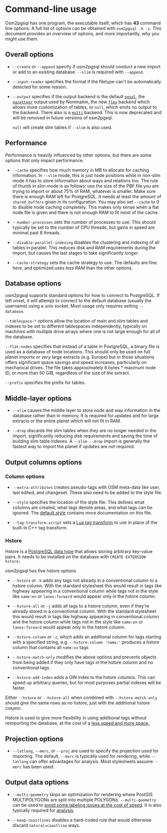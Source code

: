 # Command-line usage #

Osm2pgsql has one program, the executable itself, which has **43** command line
options. A full list of options can be obtained with `osm2pgsql -h -v`. This
document provides an overview of options, and more importantly, why you might
use them.

## Overall options

* `--create` or `--append` specify if osm2pgsql should conduct a new import
  or add to an existing database. `--slim` is required with `--append`.

* `--input-reader` specifies the format if the filetype can't be
  automatically detected for some reason.

* `--output` specifies if the output backend is the default
  [`pgsql`](pgsql.md), the [`gazetteer`](gazetteer.md) output used by Nominatim,
  the new [`flex`](flex.md) backend which allows more customization of tables,
  or `null`, which emits no output to the backend.
  There also is a [`multi`](multi.md) backend. This is now deprecated and
  will be removed in future versions of osm2pgsql.

  `null` will create slim tables if `--slim` is also used.

## Performance

Performance is heavily influenced by other options, but there are some options
that only impact performance.

* `--cache` specifies how much memory in MB to allocate for caching information.
  In `--slim` mode, this is just node positions while in non-slim mode it has to
  store information about ways and relations too. The rule of thumb in slim mode
  is as follows: use the size of the PBF file you are trying to import or about
  75% of RAM, whatever is smaller. Make sure there is enough RAM left for
  PostgreSQL. It needs at least the amount of `shared_buffers` given in its
  configuration. You may also set `--cache` to 0 to disable node caching
  completely. This makes only sense when a flat node file is given and there
  is not enough RAM to fit most of the cache.

* `--number-processes` sets the number of processes to use. This should
  typically be set to the number of CPU threads, but gains in speed are minimal
  past 8 threads.

* `--disable-parallel-indexing` disables the clustering and indexing of all
  tables in parallel. This reduces disk and RAM requirements during the import,
  but causes the last stages to take significantly longer.

* `--cache-strategy` sets the cache strategy to use. The defaults are fine
  here, and optimized uses less RAM than the other options.

## Database options ##

osm2pgsql supports standard options for how to connect to PostgreSQL. If left
unset, it will attempt to connect to the default database (usually the username)
using a unix socket. Most usage only requires setting `--database`.

`--tablespace-*` options allow the location of main and slim tables and indexes
to be set to different tablespaces independently, typically on machines with
multiple drive arrays where one is not large enough for all of the database.

`--flat-nodes` specifies that instead of a table in PostgreSQL, a binary
file is used as a database of node locations. This should only be used on full
planet imports or very large extracts (e.g. Europe) but in those situations
offers significant space savings and speed increases, particularly on
mechanical drives. The file takes approximately 8 bytes * maximum node ID, or
more than 50 GiB, regardless of the size of the extract.

`--prefix` specifies the prefix for tables.

## Middle-layer options ##

* `--slim` causes the middle layer to store node and way information in the
  database rather than in memory. It is required for updates and for large
  extracts or the entire planet which will not fit in RAM.

* `--drop` discards the slim tables when they are no longer needed in the
  import, significantly reducing disk requirements and saving the time of
  building slim table indexes. A `--slim --drop` import is generally the
  fastest way to import the planet if updates are not required.

## Output columns options ##

### Column options

* `--extra-attributes` creates pseudo-tags with OSM meta-data like user,
  last edited, and changeset. These also need to be added to the style file.

* `--style` specifies the location of the style file. This defines what
  columns are created, what tags denote areas, and what tags can be ignored.
  The [default.style](../default.style) contains more documentation on this
  file.

* `--tag-transform-script` sets a [Lua tag transform](lua.md) to use in
  place of the built-in C++ tag transform.

### Hstore

Hstore is a [PostgreSQL data type](http://www.postgresql.org/docs/9.3/static/hstore.html)
that allows storing arbitrary key-value pairs. It needs to be installed on
the database with `CREATE EXTENSION hstore;`

osm2pgsql has five hstore options

* `--hstore` or `-k` adds any tags not already in a conventional column to
  a hstore column. With the standard stylesheet this would result in tags like
  highway appearing in a conventional column while tags not in the style like
  `name:en` or `lanes:forward` would appear only in the hstore column.

* `--hstore-all` or `-j` adds all tags to a hstore column, even if they're
  already stored in a conventional column. With the standard stylesheet this
  would result in tags like highway appearing in conventional column and the
  hstore column while tags not in the style like `name:en` or
  `lanes:forward` would appear only in the hstore column.

* `--hstore-column` or `-z`, which adds an additional column for tags
  starting with a specified string, e.g. `--hstore-column 'name:'` produces
  a hstore column that contains all `name:xx` tags

* `--hstore-match-only` modifies the above options and prevents objects from
  being added if they only have tags in the hstore column and no conventional
  tags.

* `--hstore-add-index` adds a GIN index to the hstore columns. This can
  speed up arbitrary queries, but for most purposes partial indexes will be
  faster.

Either `--hstore` or `--hstore-all` when combined with `--hstore-match-only`
should give the same rows as no hstore, just with the additional hstore column.

Hstore is used to give more flexibility in using additional tags without
reimporting the database, at the cost of a
[less speed and more space.](http://paulnorman.ca/blog/2014/03/osm2pgsql-and-hstore/)

## Projection options

* `--latlong`, `--merc`, or `--proj` are used to specify the projection
  used for importing. The default, `--merc` is typically used for rendering,
  while `--latlong` can offer advantages for analysis. Most stylesheets
  assume `--merc` has been used.

## Output data options

* `--multi-geometry` skips an optimization for rendering where PostGIS
  MULTIPOLYGONs are split into multiple POLYGONs. `--multi-geometry` can be
  used to [avoid some labeling issues at the cost of speed](http://paulnorman.ca/blog/2014/03/osm2pgsql-multipolygons/).
  It is also typically required for [analysis](analysis.md).

* `--keep-coastlines` disables a hard-coded rule that would otherwise
  discard `natural=coastline` ways.
